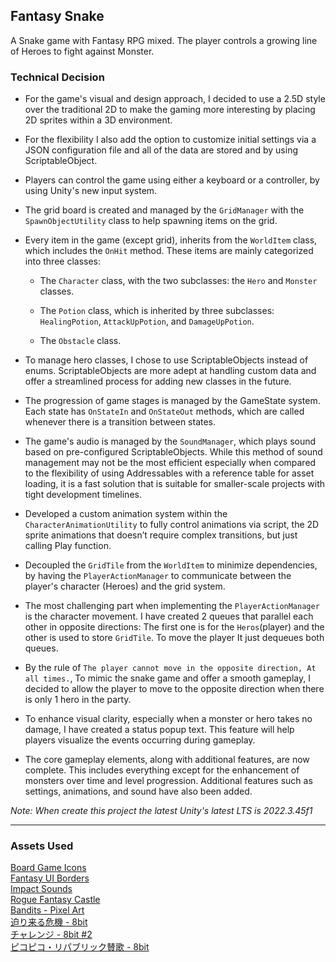 ## Fantasy Snake

A Snake game with Fantasy RPG mixed. The player controls a growing line of Heroes to fight against Monster.

### Technical Decision
- For the game's visual and design approach, I decided to use a 2.5D style over the traditional 2D to make the gaming more interesting by placing 2D sprites within a 3D environment.

- For the flexibility I also add the option to customize initial settings via a JSON configuration file and all of the data are stored and by using ScriptableObject.

- Players can control the game using either a keyboard or a controller, by using Unity's new input system.

- The grid board is created and managed by the `GridManager` with the `SpawnObjectUtility` class to help spawning items on the grid.

- Every item in the game (except grid), inherits from the `WorldItem` class, which includes the `OnHit` method. These items are mainly categorized into three classes:

    - The `Character` class, with the two subclasses: the `Hero` and `Monster` classes.

    - The `Potion` class, which is inherited  by three subclasses: `HealingPotion`, `AttackUpPotion`, and `DamageUpPotion`.

    - The `Obstacle` class.

- To manage hero classes, I chose to use ScriptableObjects instead of enums. ScriptableObjects are more adept at handling custom data and offer a streamlined process for adding new classes in the future.

- The progression of game stages is managed by the GameState system. Each state has `OnStateIn` and `OnStateOut` methods, which are called whenever there is a transition between states.

- The game's audio is managed by the `SoundManager`, which plays sound based on pre-configured ScriptableObjects. While this method of sound management may not be the most efficient especially when compared to the flexibility of using Addressables with a reference table for asset loading, it is a fast solution that is suitable for smaller-scale projects with tight development timelines.

- Developed a custom animation system within the `CharacterAnimationUtility` to fully control animations via script, the 2D sprite animations that doesn’t require complex transitions, but just calling Play function.

- Decoupled the `GridTile` from the `WorldItem` to minimize dependencies, by having the `PlayerActionManager` to communicate between the player's character (Heroes) and the grid system.

- The most challenging part when implementing the `PlayerActionManager` is the character movement. I have created 2 queues that parallel each other in opposite directions: The first one is for the `Heros`(player) and the other is used to store `GridTile`. To move the player It just dequeues both queues.

- By the rule of `The player cannot move in the opposite direction, At all times.`, To mimic the snake game and offer a smooth gameplay, I decided to allow the player to move to the opposite direction when there is only 1 hero in the party.

- To enhance visual clarity, especially when a monster or hero takes no damage, I have created a status popup text. This feature will help players visualize the events occurring during gameplay.

- The core gameplay elements, along with additional features, are now complete. This includes everything except for the enhancement of monsters over time and level progression. Additional features such as settings, animations, and sound have also been added.


*Note: When create this project the latest Unity's latest LTS is 2022.3.45f1*

---


### Assets Used
[Board Game Icons](https://kenney.nl/assets/board-game-icons)    
[Fantasy UI Borders](https://kenney.nl/assets/fantasy-ui-borders)    
[Impact Sounds](https://kenney.nl/assets/impact-sounds)    
[Rogue Fantasy Castle](https://assetstore.unity.com/packages/2d/environments/rogue-fantasy-castle-164725)    
[Bandits - Pixel Art](https://assetstore.unity.com/packages/2d/characters/bandits-pixel-art-104130)    
[迫り来る危機 - 8bit](https://www.youtube.com/watch?v=NTeyaHTXjvM)    
[チャレンジ - 8bit #2](https://www.youtube.com/watch?v=76Ulg79AIXw)    
[ピコピコ・リパブリック賛歌 - 8bit](https://www.youtube.com/watch?v=lCSEr1R7Kac)    
